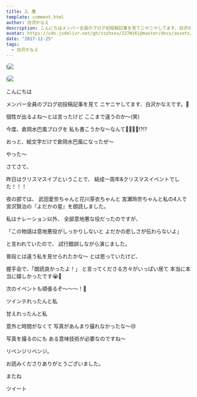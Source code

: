 ```yaml
---
title: 2。鷹
template: comment.html
author: 白沢かなえ
description: こんにちはメンバー全員のブログ初投稿記事を見てニヤニヤしてます、白沢かなえです。🌷個性が出るよね〜とは言ったけどここまで違うのか〜(笑)今度、倉岡水巴風ブロ...
avatar: https://cdn.jsdelivr.net/gh/zzzhxxx/227WiKi@master/docs/assets/photo/avatar/kanae.jpg
date: "2017-12-25"
tags:
  - 白沢かなえ
---
```


!![](https://cdn.jsdelivr.net/gh/227WiKi/227WiKi-image@master/blog-image/kanae-2017-12-25-2_1.jpg)

!![](https://cdn.jsdelivr.net/gh/227WiKi/227WiKi-image@master/blog-image/kanae-2017-12-25-2_2.jpg)








こんにちは





メンバー全員のブログ初投稿記事を見て
ニヤニヤしてます、白沢かなえです。🌷

個性が出るよね〜とは言ったけど
ここまで違うのか〜(笑)





今度、倉岡水巴風ブログを
私も書こうかな〜なんて😤😤😤😤⁉️⁉️



おっと、絵文字だけで倉岡水巴風になったぜ〜

やった〜










さてさて、

昨日はクリスマスイブということで、
結成一周年&クリスマスイベントでした！！！





夜の部では、
武田愛奈ちゃんと花川芽衣ちゃんと
宮瀬玲奈ちゃんと私の4人で
宮沢賢治の『よだかの星』を朗読しました。



私はナレーション以外、
全部意地悪な役だったのですが、

「この物語は意地悪役がしっかりしないと
よだかの悲しさが伝わらないよ」

と言われていたので、
試行錯誤しながら演じました。





普段とは違う私を見せられたかな〜
とは思っていたけど、

握手会で、「朗読良かったよ！」
と言ってくださる方々がいっぱい居て
本当に本当に嬉しかったです😭🌷




次のイベントも頑張るぞ〜〜〜！💪












ツインテれったんと私








甘えれったんと私








意外と時間がなくて
写真があんまり撮れなかったな〜😢


写真を撮るのにも
ある意味技術が必要なのですね〜




リベンジリベンジ。










お読みくださりありがとうございました。

またね


ツイート



